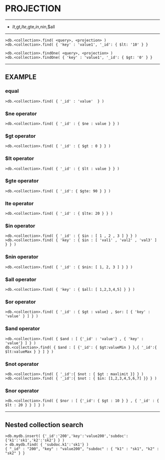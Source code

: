 
# PROJECTION

---

* $lt,$gt,$lte,$gte,$in,$nin,$all

---
```
>db.<collection>.find( <query>, <projection> )
>db.<collection>.find( { 'key' : 'value1', '_id': { $lt: '10' } }

>db.<collection>.findOne( <query>, <projection> )
>db.<collection>.findOne( { 'key' : 'value1', '_id': { $gt: '0' } }
```

--- 
EXAMPLE 
---
### equal 
```
>db.<collection>.find( { '_id' : 'value'  } )
```

### $ne operator
```
>db.<collection>.find( { '_id' : { $ne : value } } )
```


### $gt operator
```
>db.<collection>.find( { '_id' : { $gt : 0 } } )
```

### $lt operator
```
>db.<collection>.find( { '_id' : { $lt : value } } )
```
### $gte operator
```
>db.<collection>.find( { '_id': { $gte: 90 } } )
```
### lte operator
```
>db.<collection>.find( { '_id' : { $lte: 20 } } )
```

### $in operator
```
>db.<collection>.find( { '_id' : { $in : [ 1 , 2 , 3 ] } } )
>db.<collection>.find( { 'key' : { $in : [ 'val1' , 'val2' , 'val3' ] } } )
```
### $nin operator
```
>db.<collection>.find( { '_id' : { $nin: [ 1, 2, 3 ] } } )
```

### $all operator
```
>db.<collection>.find( { 'key' : { $all: [ 1,2,3,4,5] } } ) 
```

### $or operator
```
>db.<collection>.find( { '_id' : { $gt : value} , $or: [ { 'key' : 'value' } ] } )
```
### $and operator
```
>db.<collection>.find( { $and : [ {'_id' : 'value'} , { 'key' : 'value'} ] } )
db.<collection>.find( { $and : [ {'_id': { $gt:valueMin } },{ '_id':{ $lt:valueMax } } ] } )
```
### $not operator
```
>db.<collection>.find( { '_id':{ $not : { $gt : maxlimit }} } )
>db.<collection>.find( { '_id':{ $not : { $in: [1,2,3,4,5,6,7] }} } )
```
### $nor operator
```
>db.<collection>.find( { $nor : [ {'_id': { $gt : 10 } } , { '_id' : { $lt : 20 } } ] } )
```

---

## Nested collection search
```
>db.mydb.insert( {'_id':'200','key':'value200','subdoc':{'k1':'sk1','k2':'sk2'} } )
> db.mydb.find( { 'subdoc.k1':'sk1'} )
{ "_id" : "200", "key" : "value200", "subdoc" : { "k1" : "sk1", "k2" : "sk2" } }
```

